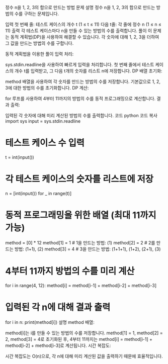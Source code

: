 정수 n을 1, 2, 3의 합으로 만드는 방법
문제 설명
정수 n을 1, 2, 3의 합으로 만드는 방법의 수를 구하는 문제입니다.

입력
첫 번째 줄: 테스트 케이스의 개수 t (1 ≤ t ≤ 11)
다음 t줄: 각 줄에 정수 n (1 ≤ n ≤ 11)
출력
각 테스트 케이스마다 n을 만들 수 있는 방법의 수를 출력합니다.
풀이
이 문제는 동적 계획법(DP)을 사용하여 해결할 수 있습니다. 각 숫자에 대해 1, 2, 3을 더하여 그 값을 만드는 방법의 수를 구합니다.

동적 계획법을 이용한 풀이
입력 처리:

sys.stdin.readline을 사용하여 빠르게 입력을 처리합니다.
첫 번째 줄에서 테스트 케이스의 개수 t를 입력받고, 그 다음 t개의 숫자를 리스트 n에 저장합니다.
DP 배열 초기화:

method 배열을 사용하여 각 숫자를 만드는 방법의 수를 저장합니다.
기본값으로 1, 2, 3에 대한 방법의 수를 초기화합니다.
DP 계산:

for 루프를 사용하여 4부터 11까지의 방법의 수를 동적 프로그래밍으로 계산합니다.
결과 출력:

입력된 각 숫자에 대해 미리 계산된 방법의 수를 출력합니다.
코드
python
코드 복사
import sys
input = sys.stdin.readline

# 테스트 케이스 수 입력
t = int(input())

# 각 테스트 케이스의 숫자를 리스트에 저장
n = [int(input()) for _ in range(t)]

# 동적 프로그래밍을 위한 배열 (최대 11까지 가능)
method = [0] * 12
method[1] = 1  # 1을 만드는 방법: (1)
method[2] = 2  # 2를 만드는 방법: (1+1), (2)
method[3] = 4  # 3을 만드는 방법: (1+1+1), (1+2), (2+1), (3)

# 4부터 11까지 방법의 수를 미리 계산
for i in range(4, 12):
    method[i] = method[i-1] + method[i-2] + method[i-3]

# 입력된 각 n에 대해 결과 출력
for i in n:
    print(method[i])
설명
method 배열:

method[i]는 i를 만들 수 있는 방법의 수를 저장합니다.
method[1] = 1, method[2] = 2, method[3] = 4로 초기화된 후, 4부터 11까지는 method[i] = method[i-1] + method[i-2] + method[i-3]로 계산됩니다.
시간 복잡도:

시간 복잡도는 O(n)으로, 각 n에 대해 미리 계산된 값을 출력하기 때문에 효율적입니다.
